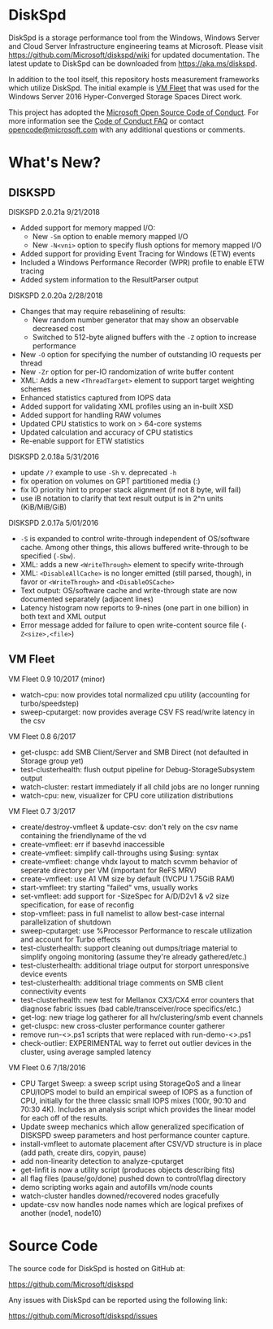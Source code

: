 DiskSpd
=======

DiskSpd is a storage performance tool from the Windows, Windows Server and Cloud Server Infrastructure engineering teams at Microsoft. Please visit <https://github.com/Microsoft/diskspd/wiki> for updated documentation. The latest update to DiskSpd can be downloaded from <https://aka.ms/diskspd>.

In addition to the tool itself, this repository hosts measurement frameworks which utilize DiskSpd. The initial example is [VM Fleet](https://github.com/Microsoft/diskspd/blob/master/Frameworks/VMFleet) that was used for the Windows Server 2016 Hyper-Converged Storage Spaces Direct work.

This project has adopted the [Microsoft Open Source Code of Conduct](https://opensource.microsoft.com/codeofconduct/). For more information see the [Code of Conduct FAQ](https://opensource.microsoft.com/codeofconduct/faq/) or contact [opencode@microsoft.com](mailto:opencode@microsoft.com) with any additional questions or comments.

What's New?
===========

## DISKSPD ##

DISKSPD 2.0.21a 9/21/2018

* Added support for memory mapped I/O:
  * New `-Sm` option to enable memory mapped I/O
  * New `-N<vni>` option to specify flush options for memory mapped I/O
* Added support for providing Event Tracing for Windows (ETW) events
* Included a Windows Performance Recorder (WPR) profile to enable ETW tracing
* Added system information to the ResultParser output

DISKSPD 2.0.20a 2/28/2018

* Changes that may require rebaselining of results:
  * New random number generator that may show an observable decreased cost
  * Switched to 512-byte aligned buffers with the `-Z` option to increase performance
* New `-O` option for specifying the number of outstanding IO requests per thread
* New `-Zr` option for per-IO randomization of write buffer content
* XML: Adds a new `<ThreadTarget>` element to support target weighting schemes
* Enhanced statistics captured from IOPS data
* Added support for validating XML profiles using an in-built XSD
* Added support for handling RAW volumes
* Updated CPU statistics to work on > 64-core systems
* Updated calculation and accuracy of CPU statistics
* Re-enable support for ETW statistics

DISKSPD 2.0.18a 5/31/2016

* update `/?` example to use `-Sh` v. deprecated `-h`
* fix operation on volumes on GPT partitioned media (<driveletter>:)
* fix IO priority hint to proper stack alignment (if not 8 byte, will fail)
* use iB notation to clarify that text result output is in 2^n units (KiB/MiB/GiB)

DISKSPD 2.0.17a 5/01/2016

* `-S` is expanded to control write-through independent of OS/software cache. Among other things, this allows buffered write-through to be specified (`-Sbw`).
* XML: adds a new `<WriteThrough>` element to specify write-through
* XML: `<DisableAllCache>` is no longer emitted (still parsed, though), in favor or `<WriteThrough>` and `<DisableOSCache>`
* Text output: OS/software cache and write-through state are now documented separately (adjacent lines)
* Latency histogram now reports to 9-nines (one part in one billion) in both text and XML output
* Error message added for failure to open write-content source file (`-Z<size>,<file>`)

## VM Fleet ##

VM Fleet 0.9 10/2017 (minor)

* watch-cpu: now provides total normalized cpu utility (accounting for turbo/speedstep)
* sweep-cputarget: now provides average CSV FS read/write latency in the csv

VM Fleet 0.8 6/2017

* get-cluspc: add SMB Client/Server and SMB Direct (not defaulted in Storage group yet)
* test-clusterhealth: flush output pipeline for Debug-StorageSubsystem output
* watch-cluster: restart immediately if all child jobs are no longer running
* watch-cpu: new, visualizer for CPU core utilization distributions

VM Fleet 0.7 3/2017

* create/destroy-vmfleet & update-csv: don't rely on the csv name containing the friendlyname of the vd
* create-vmfleet: err if basevhd inaccessible
* create-vmfleet: simplify call-throughs using $using: syntax
* create-vmfleet: change vhdx layout to match scvmm behavior of seperate directory per VM (important for ReFS MRV)
* create-vmfleet: use A1 VM size by default (1VCPU 1.75GiB RAM)
* start-vmfleet: try starting "failed" vms, usually works
* set-vmfleet: add support for -SizeSpec <Azure Size Specs> for A/D/D2v1 & v2 size specification, for ease of reconfig
* stop-vmfleet: pass in full namelist to allow best-case internal parallelization of shutdown
* sweep-cputarget: use %Processor Performance to rescale utilization and account for Turbo effects
* test-clusterhealth: support cleaning out dumps/triage material to simplify ongoing monitoring (assume they're already gathered/etc.)
* test-clusterhealth: additional triage output for storport unresponsive device events
* test-clusterhealth: additional triage comments on SMB client connectivity events
* test-clusterhealth: new test for Mellanox CX3/CX4 error counters that diagnose fabric issues (bad cable/transceiver/roce specifics/etc.)
* get-log: new triage log gatherer for all hv/clustering/smb event channels
* get-cluspc: new cross-cluster performance counter gatherer
* remove run-<>.ps1 scripts that were replaced with run-demo-<>.ps1
* check-outlier: EXPERIMENTAL way to ferret out outlier devices in the cluster, using average sampled latency

VM Fleet 0.6 7/18/2016

* CPU Target Sweep: a sweep script using StorageQoS and a linear CPU/IOPS model to build an empirical sweep of IOPS as a function of CPU, initially for the three classic small IOPS mixes (100r, 90:10 and 70:30 4K). Includes an analysis script which provides the linear model for each off of the results.
* Update sweep mechanics which allow generalized specification of DISKSPD sweep parameters and host performance counter capture.
* install-vmfleet to automate placement after CSV/VD structure is in place (add path, create dirs, copyin, pause)
* add non-linearity detection to analyze-cputarget
* get-linfit is now a utility script (produces objects describing fits)
* all flag files (pause/go/done) pushed down to control\flag directory
* demo scripting works again and autofills vm/node counts
* watch-cluster handles downed/recovered nodes gracefully
* update-csv now handles node names which are logical prefixes of another (node1, node10)

Source Code
===========

The source code for DiskSpd is hosted on GitHub at:

<https://github.com/Microsoft/diskspd>

Any issues with DiskSpd can be reported using the following link:

<https://github.com/Microsoft/diskspd/issues>
